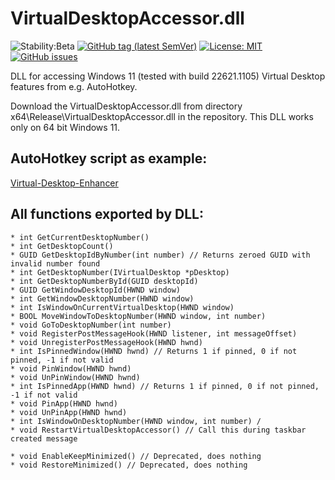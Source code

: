 # VirtualDesktopAccessor.dll

![Stability:Beta](https://img.shields.io/badge/stability-beta-orange)
[![GitHub tag (latest SemVer)](https://img.shields.io/github/v/release/bforbenny/VirtualDesktopAccessor)](https://github.com/bforbenny/VirtualDesktopAccessor/releases/latest)
[![License: MIT](https://img.shields.io/badge/License-MIT-yellow.svg)](/LICENSE.txt)
[![GitHub issues](https://img.shields.io/github/issues/bforbenny/VirtualDesktopAccessor)](https://GitHub.com/bforbenny/VirtualDesktopAccessor/issues/)

DLL for accessing Windows 11 (tested with build 22621.1105) Virtual Desktop features from e.g. AutoHotkey.

Download the VirtualDesktopAccessor.dll from directory x64\Release\VirtualDesktopAccessor.dll in the repository. This DLL works only on 64 bit Windows 11.

## AutoHotkey script as example:
[Virtual-Desktop-Enhancer](https://github.com/sdias/win-10-virtual-desktop-enhancer)

## All functions exported by DLL:

    * int GetCurrentDesktopNumber()
    * int GetDesktopCount()
    * GUID GetDesktopIdByNumber(int number) // Returns zeroed GUID with invalid number found
    * int GetDesktopNumber(IVirtualDesktop *pDesktop) 
    * int GetDesktopNumberById(GUID desktopId)
    * GUID GetWindowDesktopId(HWND window)
    * int GetWindowDesktopNumber(HWND window)
    * int IsWindowOnCurrentVirtualDesktop(HWND window)
    * BOOL MoveWindowToDesktopNumber(HWND window, int number) 
    * void GoToDesktopNumber(int number)
    * void RegisterPostMessageHook(HWND listener, int messageOffset)
    * void UnregisterPostMessageHook(HWND hwnd)
	* int IsPinnedWindow(HWND hwnd) // Returns 1 if pinned, 0 if not pinned, -1 if not valid
	* void PinWindow(HWND hwnd)
	* void UnPinWindow(HWND hwnd)
	* int IsPinnedApp(HWND hwnd) // Returns 1 if pinned, 0 if not pinned, -1 if not valid
	* void PinApp(HWND hwnd)
	* void UnPinApp(HWND hwnd)
	* int IsWindowOnDesktopNumber(HWND window, int number) / 
	* void RestartVirtualDesktopAccessor() // Call this during taskbar created message

	* void EnableKeepMinimized() // Deprecated, does nothing
	* void RestoreMinimized() // Deprecated, does nothing
